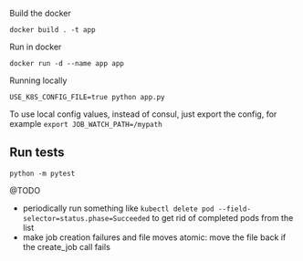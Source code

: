 Build the docker

    docker build . -t app


Run in docker

    docker run -d --name app app

Running locally

    USE_K8S_CONFIG_FILE=true python app.py

To use local config values, instead of consul, just export the config, for example `export JOB_WATCH_PATH=/mypath`

## Run tests

    python -m pytest

@TODO

 - periodically run something like `kubectl delete pod --field-selector=status.phase=Succeeded` to get rid of completed pods from the list
 - make job creation failures and file moves atomic: move the file back if the create_job call fails
 